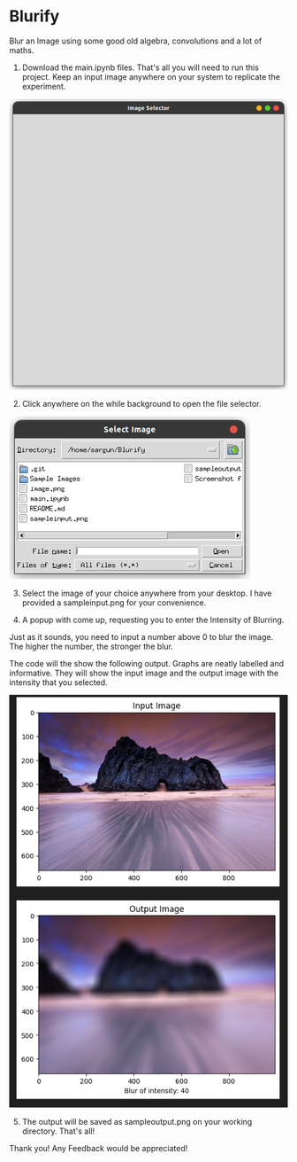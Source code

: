 # Blurify
Blur an Image using some good old algebra, convolutions and a lot of maths. 

1. Download the main.ipynb files. That's all you will need to run this project. Keep an input image anywhere on your system to replicate the experiment.

![A Screenshot of Image Selector](</Sample Images/Image Selector.png>)

2. Click anywhere on the while background to open the file selector.

![A Screenshot of Image Selection Panel](</Sample Images/Selection Panel.png>)

3. Select the image of your choice anywhere from your desktop. I have provided a sampleinput.png for your convenience.

4. A popup with come up, requesting you to enter the Intensity of Blurring.

Just as it sounds, you need to input a number above 0 to blur the image. The higher the number, the stronger the blur.

The code will the show the following output. Graphs are neatly labelled and informative. They will show the input image
and the output image with the intensity that you selected.

![A Screenshot of a sample output](</Sample Images/Output.png>)

5. The output will be saved as sampleoutput.png on your working directory. That's all!

Thank you! Any Feedback would be appreciated!
